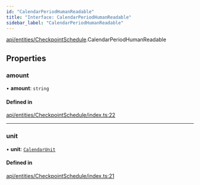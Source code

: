 ```yaml
---
id: "CalendarPeriodHumanReadable"
title: "Interface: CalendarPeriodHumanReadable"
sidebar_label: "CalendarPeriodHumanReadable"
---
```


[api/entities/CheckpointSchedule](../../../../../modules/API/Entities/CheckpointSchedule/CheckpointSchedule.md).CalendarPeriodHumanReadable

## Properties

### amount

• **amount**: `string`

#### Defined in

[api/entities/CheckpointSchedule/index.ts:22](https://github.com/PolymeshAssociation/polymesh-sdk/blob/2d3ac2aea/src/api/entities/CheckpointSchedule/index.ts#L22)

___

### unit

• **unit**: [`CalendarUnit`](../../../../../enums/Types/CalendarUnit/CalendarUnit.md)

#### Defined in

[api/entities/CheckpointSchedule/index.ts:21](https://github.com/PolymeshAssociation/polymesh-sdk/blob/2d3ac2aea/src/api/entities/CheckpointSchedule/index.ts#L21)
